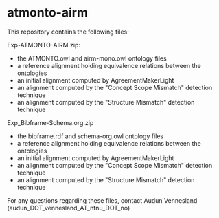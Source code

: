 # atmonto-airm
This repository contains the following files:

Exp-ATMONTO-AIRM.zip:
- the ATMONTO.owl and airm-mono.owl ontology files
- a reference alignment holding equivalence relations between the ontologies
- an initial alignment computed by AgreementMakerLight
- an alignment computed by the "Concept Scope Mismatch" detection technique
- an alignment computed by the "Structure Mismatch" detection technique

Exp_Bibframe-Schema.org.zip
- the bibframe.rdf and schema-org.owl ontology files
- a reference alignment holding equivalence relations between the ontologies
- an initial alignment computed by AgreementMakerLight
- an alignment computed by the "Concept Scope Mismatch" detection technique
- an alignment computed by the "Structure Mismatch" detection technique

For any questions regarding these files, contact Audun Vennesland (audun_DOT_vennesland_AT_ntnu_DOT_no)



